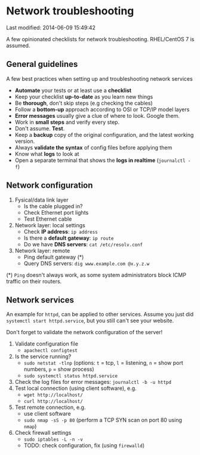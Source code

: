 # Network troubleshooting

Last modified: 2014-06-09 15:49:42

A few opinionated checklists for network troubleshooting. RHEL/CentOS 7 is assumed.

## General guidelines

A few best practices when setting up and troubleshooting network services

* **Automate** your tests or at least use a **checklist**
* Keep your checklist **up-to-date** as you learn new things
* Be **thorough**, don't skip steps (e.g checking the cables)
* Follow a **bottom-up** approach according to OSI or TCP/IP model layers
* **Error messages** usually give a clue of where to look. Google them.
* Work in **small steps** and verify every step.
* Don't assume. **Test**.
* Keep a **backup** copy of the original configuration, and the latest working version.
* Always **validate the syntax** of config files before applying them
* Know what **logs** to look at
* Open a separate terminal that shows the **logs in realtime** (`journalctl -f`)

## Network configuration

1. Fysical/data link layer
    - Is the cable plugged in?
    - Check Ethernet port lights
    - Test Ethernet cable
2. Network layer: local settings
    - Check **IP address**: `ip address`
    - Is there a **default gateway**: `ip route`
    - Do we have **DNS servers**: `cat /etc/resolv.conf`
3. Network layer: remote
    - Ping default gateway (*)
    - Query DNS servers: `dig www.example.com @x.y.z.w`

(*) `Ping` doesn't always work, as some system administrators block ICMP traffic on their routers.

## Network services

An example for `httpd`, can be applied to other services. Assume you just did `systemctl start httpd.service`, but you still can't see your website.

Don't forget to validate the network configuration of the server!

1. Validate configuration file
    - `apachectl configtest`
2. Is the service running?
    - `sudo netstat -tlnp` (options: `t` = tcp, `l` = listening, `n` = show port numbers, `p` = show process)
    - `sudo systemctl status httpd.service`
3. Check the log files for error messages: `journalctl -b -u httpd`
4. Test local connection (using client software), e.g.
    - `wget http://localhost/`
    - `curl http://localhost/`
5. Test remote connection, e.g.
    - use client software
    - `sudo nmap -sS -p 80` (perform a TCP SYN scan on port 80 using `nmap`)
6. Check firewall settings
    - `sudo iptables -L -n -v`
    - TODO: check configuration, fix (using `firewalld`)
